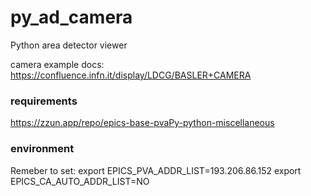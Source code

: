 # py_ad_camera
Python area detector viewer

camera example docs:
https://confluence.infn.it/display/LDCG/BASLER+CAMERA

### requirements
https://zzun.app/repo/epics-base-pvaPy-python-miscellaneous

### environment
Remeber to set:
export EPICS_PVA_ADDR_LIST=193.206.86.152
export EPICS_CA_AUTO_ADDR_LIST=NO

